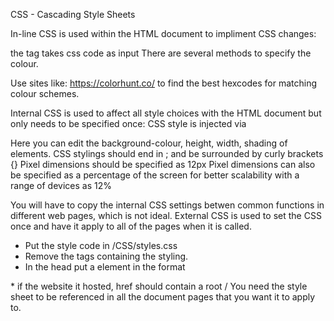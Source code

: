 CSS - Cascading Style Sheets

In-line CSS is used within the HTML document to impliment CSS changes:

the <body style=""> tag takes css code as input
There are several methods to specify the colour.
    <body style="background-color: aquamarine;">
    <body style="background-color: rgb(255, 255, 128);">
    <body style="background-color: #E8F9FD;">

Use sites like: https://colorhunt.co/
to find the best hexcodes for matching colour schemes.

Internal CSS is used to affect all style choices with the HTML document but only needs to be specified once:
CSS style is injected via <style> tags:
<style>
    tagName {CSS styling}
</style>

Here you can edit the background-colour, height, width, shading of elements.
CSS stylings should end in ; and be surrounded by curly brackets {}
Pixel dimensions should be specified as 12px
Pixel dimensions can also be specified as a percentage of the screen for better scalability with a range of devices as 12%

You will have to copy the internal CSS settings betwen common functions in different web pages, which is not ideal.
External CSS is used to set the CSS once and have it apply to all of the pages when it is called.
* Put the style code in /CSS/styles.css
* Remove the <stlyle></stlyle> tags containing the styling.
* In the head put a <link> element in the format
<link rel="stylesheet" href="CSS/styles.css">
* if the website it hosted, href should contain a root /
<link rel="stylesheet" href="/CSS/styles.css">
You need the style sheet to be referenced in all the document pages that you want it to apply to.